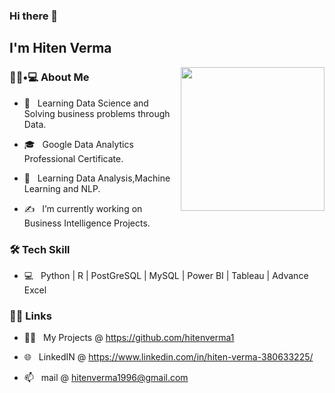 
### Hi there 👋<h2> I'm Hiten Verma </h2>

<img align='right' src="https://media.giphy.com/media/M9gbBd9nbDrOTu1Mqx/giphy.gif" width="230">

<h3> 👨🏻•💻 About Me </h3>



- 👀 &nbsp; Learning Data Science and Solving business problems through Data.

- 🎓 &nbsp; Google Data Analytics Professional Certificate.

- 🌱 &nbsp; Learning Data Analysis,Machine Learning and NLP.

- ✍️ &nbsp; I’m currently working on Business Intelligence Projects.



<h3>🛠 Tech Skill</h3>

- 💻 &nbsp; Python | R | PostGreSQL | MySQL | Power BI | Tableau | Advance Excel




<h3> 🤝🏻 Links </h3>


- 👨‍💻 &nbsp; My Projects  @ https://github.com/hitenverma1

- 🌐 &nbsp; LinkedIN @ https://www.linkedin.com/in/hiten-verma-380633225/

- 📫 &nbsp; mail @ hitenverma1996@gmail.com



